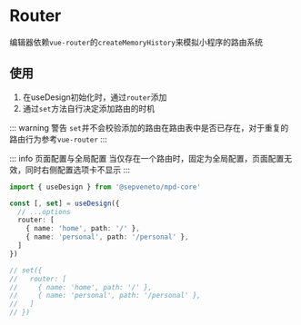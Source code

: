 # Router

编辑器依赖`vue-router`的`createMemoryHistory`来模拟小程序的路由系统

## 使用

1. 在useDesign初始化时，通过`router`添加
2. 通过`set`方法自行决定添加路由的时机

::: warning 警告
`set`并不会校验添加的路由在路由表中是否已存在，对于重复的路由行为参考`vue-router`
:::

::: info 页面配置与全局配置
当仅存在一个路由时，固定为全局配置，页面配置无效，同时右侧配置选项卡不显示
:::

```ts
import { useDesign } from '@sepveneto/mpd-core'

const [, set] = useDesign({
  // ...options
  router: [
    { name: 'home', path: '/' },
    { name: 'personal', path: '/personal' },
  ]
})

// set({
//   router: [
//     { name: 'home', path: '/' },
//     { name: 'personal', path: '/personal' },
//   ]
// })

```
